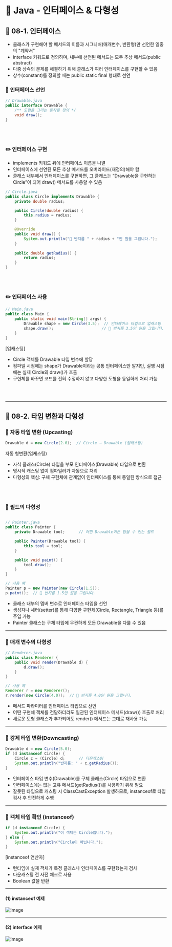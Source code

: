 # 🧠 Java - 인터페이스 & 다형성

## 📘 08-1. 인터페이스
- 클래스가 구현해야 할 메서드의 이름과 시그니처(매개변수, 반환형)만 선언한 일종의 "계약서"
- interface 키워드로 정의하며, 내부에 선언된 메서드는 모두 추상 메서드(public abstract)
- 다중 상속의 문제를 해결하기 위해 클래스가 여러 인터페이스를 구현할 수 있음
- 상수(constant)를 정의할 때는 public static final 형태로 선언


### 🎯 인터페이스 선언

```java
// Drawable.java
public interface Drawable {
    /** 도형을 그리는 동작을 정의 */
    void draw();
}
```

<br>
<br>

### ✏️ 인터페이스 구현
- implements 키워드 뒤에 인터페이스 이름을 나열
- 인터페이스에 선언된 모든 추상 메서드를 오버라이드(재정의)해야 함
- 클래스 내부에서 인터페이스를 구현하면, 그 클래스는 “Drawable을 구현하는 Circle”이 되어 draw() 메서드를 사용할 수 있음

```java
// Circle.java
public class Circle implements Drawable {
    private double radius;

    public Circle(double radius) {
        this.radius = radius;
    }

    @Override
    public void draw() {
        System.out.println("🔵 반지름 " + radius + "인 원을 그립니다.");
    }
    
    public double getRadius() {
        return radius;
    }
}
```
<br>
<br>

### ✏️ 인터페이스 사용
```java
// Main.java
public class Main {
    public static void main(String[] args) {
        Drawable shape = new Circle(3.5);  // 인터페이스 타입으로 업캐스팅
        shape.draw();                     // 🔵 반지름 3.5인 원을 그립니다.
    }
}
```
[업캐스팅]
- Circle 객체를 Drawable 타입 변수에 할당
- 컴파일 시점에는 shape가 Drawable이라는 공통 인터페이스만 알지만, 실행 시점에는 실제 Circle의 draw()가 호출
- 구현체를 바꾸면 코드를 전혀 수정하지 않고 다양한 도형을 동일하게 처리 가능

<br>
<br>

---
## 🧬 08-2. 타입 변환과 다형성

### 🔄 자동 타입 변환 (Upcasting)

```java
Drawable d = new Circle(2.0);  // Circle → Drawable (업캐스팅)
```
자동 형변환(업케스팅)
- 자식 클래스(Circle) 타입을 부모 인터페이스(Drawable) 타입으로 변환
- 명시적 캐스팅 없이 컴파일러가 자동으로 처리
- 다형성의 핵심: 구체 구현체에 관계없이 인터페이스를 통해 통일된 방식으로 접근

<br>
<br>

### 🧪 필드의 다형성

```java

// Painter.java
public class Painter {
    private Drawable tool;      // 어떤 Drawable이든 담을 수 있는 필드

    public Painter(Drawable tool) {
        this.tool = tool;
    }

    public void paint() {
        tool.draw();
    }
}

// 사용 예
Painter p = new Painter(new Circle(1.5));
p.paint();  // 🔵 반지름 1.5인 원을 그립니다.
```
- 클래스 내부의 멤버 변수로 인터페이스 타입을 선언
- 생성자나 세터(setter)를 통해 다양한 구현체(Circle, Rectangle, Triangle 등)를 주입 가능
- Painter 클래스는 구체 타입에 무관하게 모든 Drawable을 다룰 수 있음

---

### 🔁 매개 변수의 다형성

```java
// Renderer.java
public class Renderer {
    public void render(Drawable d) {
        d.draw();
    }
}

// 사용 예
Renderer r = new Renderer();
r.render(new Circle(4.0));  // 🔵 반지름 4.0인 원을 그립니다.
```
- 메서드 파라미터를 인터페이스 타입으로 선언
- 어떤 구현체 객체를 전달하더라도 일관된 인터페이스 메서드(draw()) 호출로 처리
- 새로운 도형 클래스가 추가되어도 render() 메서드는 그대로 재사용 가능

---

### 📌 강제 타입 변환(Downcasting)


```java
Drawable d = new Circle(5.0);
if (d instanceof Circle) {
    Circle c = (Circle) d;      // 다운캐스팅
    System.out.println("반지름: " + c.getRadius());
}
```

- 인터페이스 타입 변수(Drawable)를 구체 클래스(Circle) 타입으로 변환
- 인터페이스에는 없는 고유 메서드(getRadius())를 사용하기 위해 필요
- 잘못된 타입으로 캐스팅 시 ClassCastException 발생하므로, instanceof로 타입 검사 후 안전하게 수행

---

### 🧐 객체 타입 확인 (instanceof)


```java
if (d instanceof Circle) {
    System.out.println("이 객체는 Circle입니다.");
} else {
    System.out.println("Circle이 아닙니다.");
}
```
[instanceof 연산자]
- 런타임에 실제 객체가 특정 클래스나 인터페이스를 구현했는지 검사
- 다운캐스팅 전 사전 체크로 사용
- Boolean 값을 반환

---
#### (1) instanceof 예제
![image](https://github.com/user-attachments/assets/e34399a0-db1e-4f28-b78d-c3f1ea1d69cb)

---

#### (2) interface 예제
![image](https://github.com/user-attachments/assets/eb082666-f4be-4580-b365-63ebb592e864)
